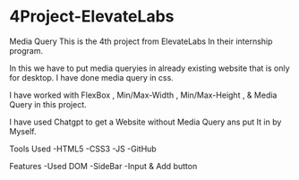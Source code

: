 # 4Project-ElevateLabs

Media Query This is the 4th project from ElevateLabs In their internship program.

In this we have to put media queryies in already existing website that is only for desktop. I have done media query in css.

I have worked with FlexBox , Min/Max-Width , Min/Max-Height , & Media Query in this project.

I have used Chatgpt to get a Website without Media Query ans put It in by Myself.

Tools Used -HTML5 -CSS3 -JS -GitHub

Features -Used DOM -SideBar -Input & Add button

